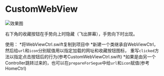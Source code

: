 # CustomWebView

![效果图](https://github.com/sheepy1/CustomWebView/new/master/Logo/show.gif)

右下角的收藏按钮在手势向上时隐藏（飞出屏幕），手势向下时出现。

使用：
  *将WebViewCtrl.swift复制到项目中
  *新建一个类继承自WebViewCtrl，然后给`url`和`icon`分别赋值用以指定加载的网址和收藏按钮图标，
  重写`clicked`方法以指定点击按钮后的行为(参考CustomWebViewCtrl.swift)
  *如果是由另一个Controller跳转过来的，也可以在`prepareForSegue`中给`url`和`icon`赋值(参考HomeCtrl)
